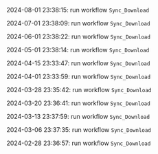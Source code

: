 2024-08-01 23:38:15: run workflow `Sync_Download` 

2024-07-01 23:38:09: run workflow `Sync_Download` 

2024-06-01 23:38:22: run workflow `Sync_Download` 

2024-05-01 23:38:14: run workflow `Sync_Download` 

2024-04-15 23:33:47: run workflow `Sync_Download` 

2024-04-01 23:33:59: run workflow `Sync_Download` 

2024-03-28 23:35:42: run workflow `Sync_Download` 

2024-03-20 23:36:41: run workflow `Sync_Download` 

2024-03-13 23:37:59: run workflow `Sync_Download` 

2024-03-06 23:37:35: run workflow `Sync_Download` 

2024-02-28 23:36:57: run workflow `Sync_Download` 


